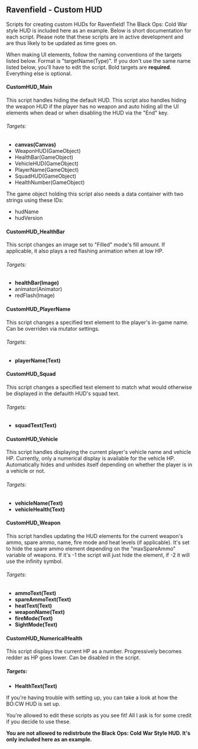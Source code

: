 #
Ravenfield - Custom HUD
------------------------------------------
Scripts for creating custom HUDs for Ravenfield! The Black Ops: Cold War style HUD is included here as an example. Below is short documentation for each script. Please note that these scripts are in active development and are thus likely to be updated as time goes on.

When making UI elements, follow the naming conventions of the targets listed below. Format is "targetName(Type)". If you don't use the same name listed below, you'll have to edit the script. Bold targets are **required**. Everything else is optional.

#### CustomHUD_Main
This script handles hiding the default HUD. This script also handles hiding the weapon HUD if the player has no weapon and auto hiding all the UI elements when dead or when
disabling the HUD via the "End" key.
###### Targets:
  - **canvas(Canvas)**
  - WeaponHUD(GameObject)
  - HealthBar(GameObject)
  - VehicleHUD(GameObject)
  - PlayerName(GameObject)
  - SquadHUD(GameObject)
  - HealthNumber(GameObject)

The game object holding this script also needs a data container with two strings using these IDs:
  - hudName
  - hudVersion

#### CustomHUD_HealthBar
This script changes an image set to "Filled" mode's fill amount. If applicable, it also plays a red flashing animation when at low HP.
###### Targets:
  - **healthBar(Image)**
  - animator(Animator)
  - redFlash(Image)  

#### CustomHUD_PlayerName
This script changes a specified text element to the player's in-game name. Can be overriden via mutator settings.
###### Targets:
  - **playerName(Text)**

#### CustomHUD_Squad
This script changes a specified text element to match what would otherwise be displayed in the defaulth HUD's squad text.
###### Targets:
  - **squadText(Text)**

#### CustomHUD_Vehicle
This script handles displaying the current player's vehicle name and vehicle HP. Currently, only a numerical display is available for the vehicle HP. Automatically hides and unhides itself depending on whether the player is in a vehicle or not.
###### Targets:
  - **vehicleName(Text)**
  - **vehicleHealth(Text)**

#### CustomHUD_Weapon
This script handles updating the HUD elements for the current weapon's ammo, spare ammo, name, fire mode and heat levels (if applicable). It's set to hide the spare ammo element depending on the "maxSpareAmmo" variable of weapons. If it's -1 the script will just hide the element, if -2 it will use the infinity symbol.
###### Targets:
  - **ammoText(Text)**
  - **spareAmmoText(Text)**
  - **heatText(Text)**
  - **weaponName(Text)**
  - **fireMode(Text)**
  - **SightMode(Text)**

#### CustomHUD_NumericalHealth
This script displays the current HP as a number. Progressively becomes redder as HP goes lower. Can be disabled in the script.
##### Targets:
 - **HealthText(Text)**


If you're having trouble with setting up, you can take a look at how the BO:CW HUD is set up.

You're allowed to edit these scripts as you see fit! All I ask is for some credit if you decide to use these.

**You are not allowed to redistrbute the Black Ops: Cold War Style HUD. It's only included here as an example.**



